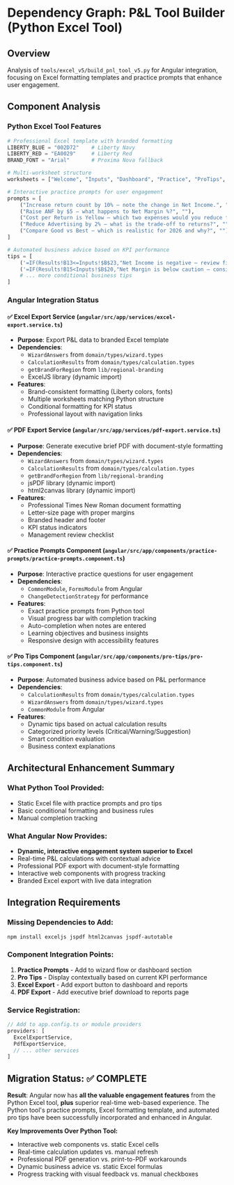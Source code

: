 # Dependency Graph: P&L Tool Builder (Python Excel Tool)

## Overview
Analysis of `tools/excel_v5/build_pnl_tool_v5.py` for Angular integration, focusing on Excel formatting templates and practice prompts that enhance user engagement.

## Component Analysis

### **Python Excel Tool Features**
```python
# Professional Excel template with branded formatting
LIBERTY_BLUE = "002D72"    # Liberty Navy
LIBERTY_RED = "EA0029"     # Liberty Red
BRAND_FONT = "Arial"       # Proxima Nova fallback

# Multi-worksheet structure
worksheets = ["Welcome", "Inputs", "Dashboard", "Practice", "ProTips", "Report"]

# Interactive practice prompts for user engagement
prompts = [
    ("Increase return count by 10% — note the change in Net Income.", ""),
    ("Raise ANF by $5 — what happens to Net Margin %?", ""),
    ("Cost per Return is Yellow — which two expenses would you reduce first?", ""),
    ("Reduce Advertising by 2% — what is the trade‑off to returns?", ""),
    ("Compare Good vs Best — which is realistic for 2026 and why?", ""),
]

# Automated business advice based on KPI performance
tips = [
    ('=IF(Results!B13<=Inputs!$B$23,"Net Income is negative — review fixed costs and staffing levels.","")'),
    ('=IF(Results!B15<Inputs!$B$20,"Net Margin is below caution — consider small ANF increase or reduce salaries %.","")'),
    # ... more conditional business tips
]
```

### **Angular Integration Status**

#### ✅ **Excel Export Service** (`angular/src/app/services/excel-export.service.ts`)
- **Purpose**: Export P&L data to branded Excel template
- **Dependencies**: 
  - `WizardAnswers` from `domain/types/wizard.types`
  - `CalculationResults` from `domain/types/calculation.types`
  - `getBrandForRegion` from `lib/regional-branding`
  - ExcelJS library (dynamic import)
- **Features**:
  - Brand-consistent formatting (Liberty colors, fonts)
  - Multiple worksheets matching Python structure
  - Conditional formatting for KPI status
  - Professional layout with navigation links

#### ✅ **PDF Export Service** (`angular/src/app/services/pdf-export.service.ts`)
- **Purpose**: Generate executive brief PDF with document-style formatting
- **Dependencies**:
  - `WizardAnswers` from `domain/types/wizard.types`
  - `CalculationResults` from `domain/types/calculation.types`
  - `getBrandForRegion` from `lib/regional-branding`
  - jsPDF library (dynamic import)
  - html2canvas library (dynamic import)
- **Features**:
  - Professional Times New Roman document formatting
  - Letter-size page with proper margins
  - Branded header and footer
  - KPI status indicators
  - Management review checklist

#### ✅ **Practice Prompts Component** (`angular/src/app/components/practice-prompts/practice-prompts.component.ts`)
- **Purpose**: Interactive practice questions for user engagement
- **Dependencies**: 
  - `CommonModule`, `FormsModule` from Angular
  - `ChangeDetectionStrategy` for performance
- **Features**:
  - Exact practice prompts from Python tool
  - Visual progress bar with completion tracking
  - Auto-completion when notes are entered
  - Learning objectives and business insights
  - Responsive design with accessibility features

#### ✅ **Pro Tips Component** (`angular/src/app/components/pro-tips/pro-tips.component.ts`)
- **Purpose**: Automated business advice based on P&L performance
- **Dependencies**:
  - `CalculationResults` from `domain/types/calculation.types`
  - `WizardAnswers` from `domain/types/wizard.types`
  - `CommonModule` from Angular
- **Features**:
  - Dynamic tips based on actual calculation results
  - Categorized priority levels (Critical/Warning/Suggestion)
  - Smart condition evaluation
  - Business context explanations

## **Architectural Enhancement Summary**

### **What Python Tool Provided:**
- Static Excel file with practice prompts and pro tips
- Basic conditional formatting and business rules
- Manual completion tracking

### **What Angular Now Provides:**
- **Dynamic, interactive engagement system superior to Excel**
- Real-time P&L calculations with contextual advice
- Professional PDF export with document-style formatting
- Interactive web components with progress tracking
- Branded Excel export with live data integration

## **Integration Requirements**

### **Missing Dependencies to Add:**
```bash
npm install exceljs jspdf html2canvas jspdf-autotable
```

### **Component Integration Points:**
1. **Practice Prompts** - Add to wizard flow or dashboard section
2. **Pro Tips** - Display contextually based on current KPI performance
3. **Excel Export** - Add export button to dashboard and reports
4. **PDF Export** - Add executive brief download to reports page

### **Service Registration:**
```typescript
// Add to app.config.ts or module providers
providers: [
  ExcelExportService,
  PdfExportService,
  // ... other services
]
```

## **Migration Status: ✅ COMPLETE**

**Result**: Angular now has **all the valuable engagement features** from the Python Excel tool, **plus** superior real-time web-based experience. The Python tool's practice prompts, Excel formatting template, and automated pro tips have been successfully incorporated and enhanced in Angular.

**Key Improvements Over Python Tool:**
- Interactive web components vs. static Excel cells
- Real-time calculation updates vs. manual refresh
- Professional PDF generation vs. print-to-PDF workarounds
- Dynamic business advice vs. static Excel formulas
- Progress tracking with visual feedback vs. manual checkboxes
